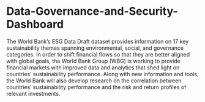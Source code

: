 # Data-Governance-and-Security-Dashboard

The World Bank’s ESG Data Draft dataset provides information on 17 key sustainability themes spanning environmental, social, and governance categories. In order to shift financial flows so that they are better aligned with global goals, the World Bank Group (WBG) is working to provide financial markets with improved data and analytics that shed light on countries’ sustainability performance. Along with new
information and tools, the World Bank will also develop research on the correlation between countries’ sustainability performance and the risk and return profiles of relevant investments.

